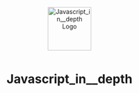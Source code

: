 <style>
  .center-container {
    display: flex;
    flex-direction: column;
    justify-content: center;  /* vertical centering */
    align-items: center;      /* horizontal centering */
    height: 100vh;            /* full viewport height */
    text-align: center;
  }
  .center-container img {
    width: 100px;
    height: auto;
    margin-bottom: 10px;
  }
</style>

<div class="center-container">
  <img src="path_to_your_logo.png" alt="Javascript_in__depth Logo" />
  <h1>Javascript_in__depth</h1>
</div>

<p style="text-align: center;">A comprehensive repository exploring JavaScript concepts, patterns, and best practices for deep mastery.</p>
